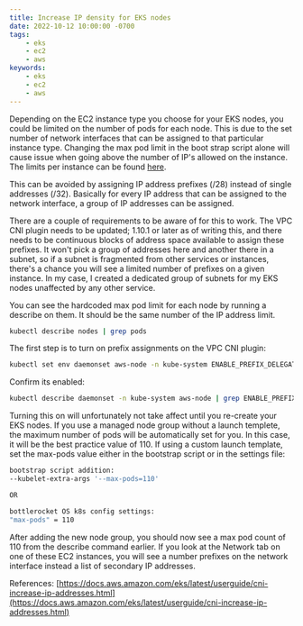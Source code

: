 ```yaml
---
title: Increase IP density for EKS nodes
date: 2022-10-12 10:00:00 -0700
tags:
    - eks
    - ec2
    - aws
keywords:
    - eks
    - ec2
    - aws
---
```


Depending on the EC2 instance type you choose for your EKS nodes, you could be limited on the number of pods for each node. This is due to the set number of network interfaces that can be assigned to that particular instance type. Changing the max pod limit in the boot strap script alone will cause issue when going above the number of IP's allowed on the instance. The limits per instance can be found [here](https://github.com/awslabs/amazon-eks-ami/blob/master/files/eni-max-pods.txt).

This can be avoided by assigning IP address prefixes (/28) instead of single addresses (/32). Basically for every IP address that can be assigned to the network interface, a group of IP addresses can be assigned.

There are a couple of requirements to be aware of for this to work. The VPC CNI plugin needs to be updated; 1.10.1 or later as of writing this, and there needs to be continuous blocks of address space available to assign these prefixes. It won't pick a group of addresses here and another there in a subnet, so if a subnet is fragmented from other services or instances, there's a chance you will see a limited number of prefixes on a given instance. In my case, I created a dedicated group of subnets for my EKS nodes unaffected by any other service.

You can see the hardcoded max pod limit for each node by running a describe on them. It should be the same number of the IP address limit.
```bash
kubectl describe nodes | grep pods
```

The first step is to turn on prefix assignments on the VPC CNI plugin:
```bash
kubectl set env daemonset aws-node -n kube-system ENABLE_PREFIX_DELEGATION=true
```

Confirm its enabled:
```bash
kubectl describe daemonset -n kube-system aws-node | grep ENABLE_PREFIX_DELEGATION
```

Turning this on will unfortunately not take affect until you re-create your EKS nodes. If you use a managed node group without a launch templete, the maximum number of pods will be automatically set for you. In this case, it will be the best practice value of 110. If using a custom launch template, set the max-pods value either in the bootstrap script or in the settings file:

```bash
bootstrap script addition:
--kubelet-extra-args '--max-pods=110'

OR

bottlerocket OS k8s config settings:
"max-pods" = 110
```

After adding the new node group, you should now see a max pod count of 110 from the describe command earlier. If you look at the Network tab on one of these EC2 instances, you will see a number prefixes on the network interface instead a list of secondary IP addresses.

References:
[https://docs.aws.amazon.com/eks/latest/userguide/cni-increase-ip-addresses.html](https://docs.aws.amazon.com/eks/latest/userguide/cni-increase-ip-addresses.html)
